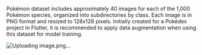 Pokémon dataset includes approximately 40 images for each of the 1,000 Pokémon species, organized into subdirectories by class. Each image is in PNG format and resized to 128x128 pixels. Initially created for a Pokédex project in Flutter, it is recommended to apply data augmentation when using this dataset for model training.

![Uploading image.png…]()
